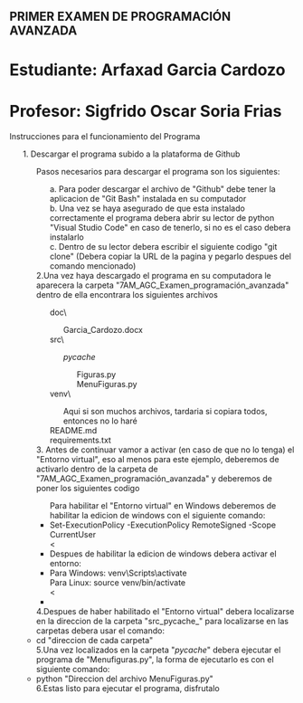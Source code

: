 ## PRIMER EXAMEN DE PROGRAMACIÓN AVANZADA
# Estudiante: Arfaxad Garcia Cardozo
# Profesor: Sigfrido Oscar Soria Frias

Instrucciones para el funcionamiento del Programa  <br>
    <ul> 1. Descargar el programa subido a la plataforma de Github  <br>
        <ul>
            Pasos necesarios para descargar el programa son los siguientes:  <br>
            <ul>a. Para poder descargar el archivo de "Github" debe tener la aplicacion de "Git Bash" instalada en su computador  <br>
            b. Una vez se haya asegurado de que esta instalado correctamente el programa debera abrir su lector de python "Visual Studio Code" en caso de tenerlo, si no es el caso debera instalarlo  <br>
            c. Dentro de su lector debera escribir el siguiente codigo "git clone" (Debera copiar la URL de la pagina y pegarlo despues del comando mencionado)  <br>
        </ul>
        2.Una vez haya descargado el programa en su computadora le aparecera la carpeta "7AM_AGC_Examen_programación_avanzada" dentro de ella encontrara los siguientes archivos  <br>
        <ul>
            doc\  <br>
            <ul>
                Garcia_Cardozo.docx  <br>
            </ul>
            src\  <br>
            <ul>
                _pycache_\
                <ul>
                    Figuras.py  <br>
                    MenuFiguras.py<br>
                </ul>
            </ul>
            venv\  <br>
            <ul>
                Aqui si son muchos archivos, tardaria si copiara todos, entonces no lo haré
            </ul>
            README.md  <br>
            requirements.txt  <br>
        </ul>
        3. Antes de continuar vamor a activar (en caso de que no lo tenga) el "Entorno virtual", eso al menos para este ejemplo, deberemos de activarlo dentro de la carpeta de "7AM_AGC_Examen_programación_avanzada" y deberemos de poner los siguientes codigo  <br>
        <ul>
            Para habilitar el "Entorno virtual" en Windows deberemos de habilitar la edicion de windows con el siguiente comando:  <br>
            <li>
                Set-ExecutionPolicy -ExecutionPolicy RemoteSigned -Scope CurrentUser  <br>
            <<li>
            Despues de habilitar la edicion de windows debera activar el entorno:  <br>
            <li>
                Para Windows: venv\Scripts\activate  <br>
                Para Linux: source venv/bin/activate  <br>
            <<li>
        </ul>
        4.Despues de haber habilitado el "Entorno virtual" debera localizarse en la direccion de la carpeta "src\_pycache_\" para localizarse en las carpetas debera usar el comando:  <br>
        <li>
            cd "direccion de cada carpeta"  <br>
        </li>
        5.Una vez localizados en la carpeta "_pycache_\" debera ejecutar el programa de "Menufiguras.py", la forma de ejecutarlo es con el siguiente comando:  <br>
        <li>
            python "Direccion del archivo MenuFiguras.py"  <br>
        </li>
        6.Estas listo para ejecutar el programa, disfrutalo  <br>